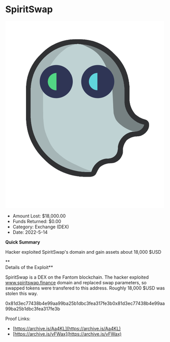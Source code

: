 # SpiritSwap
![SpiritSwap](/rektimages/SpiritSwap.png)
- Amount Lost: $18,000.00
- Funds Returned: $0.00
- Category: Exchange (DEX)
- Date: 2022-5-14

**Quick Summary**

Hacker exploited SpiritSwap's domain and gain assets about 18,000 $USD 

 **  
Details of the Exploit**

SpiritSwap is a DEX on the Fantom blockchain. The hacker exploited www.spiritswap.finance domain and replaced swap parameters, so swapped tokens were transfered to this address. Roughly 18,000 $USD was stolen this way. 

  


0x81d3ec77438b4e99aa99ba25b1dbc3fea317fe3b0x81d3ec77438b4e99aa99ba25b1dbc3fea317fe3b


Proof Links:
- [https://archive.is/Aa4KL](https://archive.is/Aa4KL)
- [https://archive.is/vFWax](https://archive.is/vFWax)


